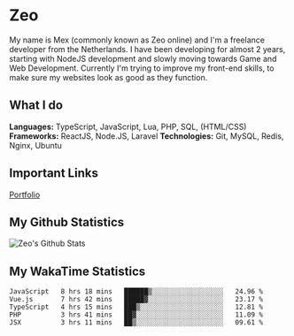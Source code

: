 # Zeo
My name is Mex (commonly known as Zeo online) and I'm a freelance developer from the Netherlands. I have been developing for almost 2 years, starting with NodeJS development and slowly moving towards Game and Web Development. Currently I'm trying to improve my front-end skills, to make sure my websites look as good as they function.

## What I do
**Languages:** TypeScript, JavaScript, Lua, PHP, SQL, (HTML/CSS)
**Frameworks:** ReactJS, Node.JS, Laravel
**Technologies:** Git, MySQL, Redis, Nginx, Ubuntu

## Important Links
[Portfolio](https://zeodev.cc)

## My Github Statistics
![Zeo's Github Stats](https://github-readme-stats.vercel.app/api?username=zeo&count_private=true&show_icons=true&theme=onedark)

## My WakaTime Statistics
<!--START_SECTION:waka-->
```text
JavaScript   8 hrs 18 mins   ██████▒░░░░░░░░░░░░░░░░░░   24.96 % 
Vue.js       7 hrs 42 mins   █████▓░░░░░░░░░░░░░░░░░░░   23.17 % 
TypeScript   4 hrs 15 mins   ███▒░░░░░░░░░░░░░░░░░░░░░   12.81 % 
PHP          3 hrs 41 mins   ██▓░░░░░░░░░░░░░░░░░░░░░░   11.09 % 
JSX          3 hrs 11 mins   ██▒░░░░░░░░░░░░░░░░░░░░░░   09.61 % 
```
<!--END_SECTION:waka-->
